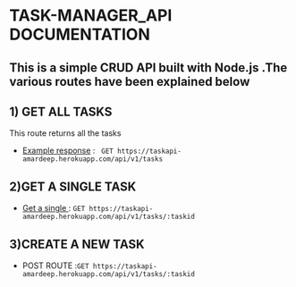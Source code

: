 # TASK-MANAGER_API DOCUMENTATION
## This is a simple CRUD API built with Node.js .The various routes have been explained below
## 1) GET ALL TASKS
This route returns all the tasks 
* [Example response](https://taskapi-amardeep.herokuapp.com/api/v1/tasks) : ` GET https://taskapi-amardeep.herokuapp.com/api/v1/tasks`
## 2)GET A SINGLE TASK
* [Get a single ](https://taskapi-amardeep.herokuapp.com/api/v1/tasks/6180157f0382a815c86bcf42) : `GET https://taskapi-amardeep.herokuapp.com/api/v1/tasks/:taskid`
## 3)CREATE A NEW TASK
* POST ROUTE :`GET https://taskapi-amardeep.herokuapp.com/api/v1/tasks/:taskid`


